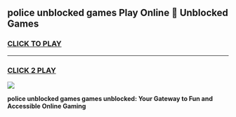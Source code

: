 
## police unblocked games Play Online 👋 Unblocked Games
<h3>
<a href="https://premium.freeplayer.one?title=police_unblocked_games&ref=19F">CLICK TO PLAY</a></h3>
<hr>

<h3>
<a href="https://premium.freeplayer.one?title=police_unblocked_games&ref=19F">CLICK 2 PLAY</a>
  
</h3>

<a href="https://premium.freeplayer.one?title=police_unblocked_games&ref=19F"><img src="https://clearcache.store/games.png"></a>


**police unblocked games games unblocked: Your Gateway to Fun and Accessible Online Gaming**
